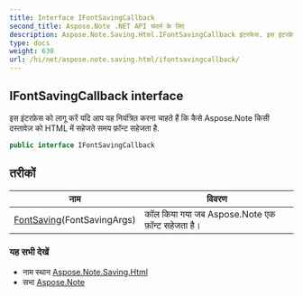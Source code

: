 ```yaml
---
title: Interface IFontSavingCallback
second_title: Aspose.Note .NET API संदर्भ के लिए
description: Aspose.Note.Saving.Html.IFontSavingCallback इंटरफेस. इस इंटरफ़ेस क लगू करें यद आप यह नयंत्रत करन चहते हैं क कैसे Aspose.Note कस दस्तवेज़ क HTML में सहेजते समय फ़न्ट सहेजत है.
type: docs
weight: 630
url: /hi/net/aspose.note.saving.html/ifontsavingcallback/
---
```

## IFontSavingCallback interface

इस इंटरफ़ेस को लागू करें यदि आप यह नियंत्रित करना चाहते हैं कि कैसे Aspose.Note किसी दस्तावेज़ को HTML में सहेजते समय फ़ॉन्ट सहेजता है.

```csharp
public interface IFontSavingCallback
```

## तरीकों

| नाम | विवरण |
| --- | --- |
| [FontSaving](../../aspose.note.saving.html/ifontsavingcallback/fontsaving/)(FontSavingArgs) | कॉल किया गया जब Aspose.Note एक फ़ॉन्ट सहेजता है। |

### यह सभी देखें

* नाम स्थान [Aspose.Note.Saving.Html](../../aspose.note.saving.html/)
* सभा [Aspose.Note](../../)


